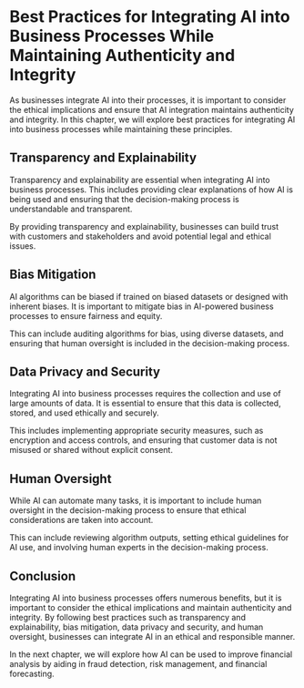 # Best Practices for Integrating AI into Business Processes While Maintaining Authenticity and Integrity

As businesses integrate AI into their processes, it is important to consider the ethical implications and ensure that AI integration maintains authenticity and integrity. In this chapter, we will explore best practices for integrating AI into business processes while maintaining these principles.

Transparency and Explainability
-------------------------------

Transparency and explainability are essential when integrating AI into business processes. This includes providing clear explanations of how AI is being used and ensuring that the decision-making process is understandable and transparent.

By providing transparency and explainability, businesses can build trust with customers and stakeholders and avoid potential legal and ethical issues.

Bias Mitigation
---------------

AI algorithms can be biased if trained on biased datasets or designed with inherent biases. It is important to mitigate bias in AI-powered business processes to ensure fairness and equity.

This can include auditing algorithms for bias, using diverse datasets, and ensuring that human oversight is included in the decision-making process.

Data Privacy and Security
-------------------------

Integrating AI into business processes requires the collection and use of large amounts of data. It is essential to ensure that this data is collected, stored, and used ethically and securely.

This includes implementing appropriate security measures, such as encryption and access controls, and ensuring that customer data is not misused or shared without explicit consent.

Human Oversight
---------------

While AI can automate many tasks, it is important to include human oversight in the decision-making process to ensure that ethical considerations are taken into account.

This can include reviewing algorithm outputs, setting ethical guidelines for AI use, and involving human experts in the decision-making process.

Conclusion
----------

Integrating AI into business processes offers numerous benefits, but it is important to consider the ethical implications and maintain authenticity and integrity. By following best practices such as transparency and explainability, bias mitigation, data privacy and security, and human oversight, businesses can integrate AI in an ethical and responsible manner.

In the next chapter, we will explore how AI can be used to improve financial analysis by aiding in fraud detection, risk management, and financial forecasting.
